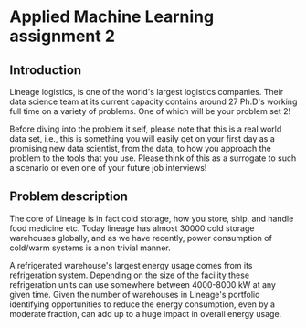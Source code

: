 # Applied Machine Learning assignment 2
## Introduction
Lineage logistics, is one of the world's largest logistics companies. Their data science team at its current capacity contains around 27 Ph.D's working full time on a variety of problems. One of which will be your problem set 2!

Before diving into the problem it self, please note that this is a real world data set, i.e., this is something you will easily get on your first day as a promising new data scientist, from the data, to how you approach the problem to the tools that you use. Please think of this as a surrogate to such a scenario or even one of your future  job interviews!

## Problem description
The core of Lineage is in fact cold storage, how you store, ship, and handle food medicine etc. Today lineage has almost 30000 cold storage warehouses globally, and as we have recently, power consumption of cold/warm systems is a non trivial manner.

A refrigerated warehouse's largest energy usage comes from its refrigeration system. Depending on the size of the facility these refrigeration units can use somewhere between 4000-8000 kW at any given time. Given the number of warehouses in Lineage's portfolio identifying opportunities to reduce the energy consumption, even by a moderate fraction, can add up to a huge impact in overall energy usage.

